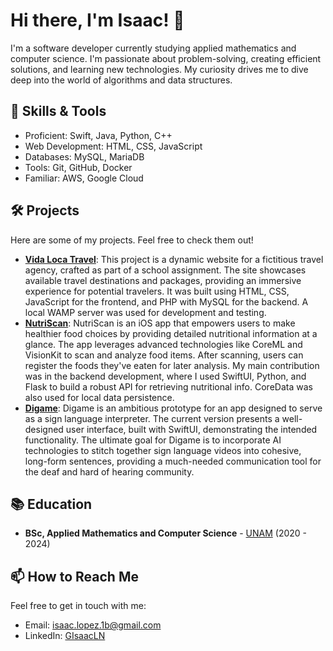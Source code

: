 # Hi there, I'm Isaac! 👋 

I'm a software developer currently studying applied mathematics and computer science. I'm passionate about problem-solving, creating efficient solutions, and learning new technologies. My curiosity drives me to dive deep into the world of algorithms and data structures. 

## 🧰 Skills & Tools

- Proficient: Swift, Java, Python, C++
- Web Development: HTML, CSS, JavaScript
- Databases: MySQL, MariaDB
- Tools: Git, GitHub, Docker
- Familiar: AWS, Google Cloud

## 🛠️ Projects 

Here are some of my projects. Feel free to check them out!

- **[Vida Loca Travel](https://gisaacln.github.io/VidaLocaTravel/)**: This project is a dynamic website for a fictitious travel agency, crafted as part of a school assignment. The site showcases available travel destinations and packages, providing an immersive experience for potential travelers. It was built using HTML, CSS, JavaScript for the frontend, and PHP with MySQL for the backend. A local WAMP server was used for development and testing.
- **[NutriScan](#)**: NutriScan is an iOS app that empowers users to make healthier food choices by providing detailed nutritional information at a glance. The app leverages advanced technologies like CoreML and VisionKit to scan and analyze food items. After scanning, users can register the foods they've eaten for later analysis. My main contribution was in the backend development, where I used SwiftUI, Python, and Flask to build a robust API for retrieving nutritional info. CoreData was also used for local data persistence.
- **[Digame](#)**: Digame is an ambitious prototype for an app designed to serve as a sign language interpreter. The current version presents a well-designed user interface, built with SwiftUI, demonstrating the intended functionality. The ultimate goal for Digame is to incorporate AI technologies to stitch together sign language videos into cohesive, long-form sentences, providing a much-needed communication tool for the deaf and hard of hearing community.

## 📚 Education

- **BSc, Applied Mathematics and Computer Science** - [UNAM](https://www.unam.mx/) (2020 - 2024)

## 📫 How to Reach Me

Feel free to get in touch with me:

- Email: [isaac.lopez.1b@gmail.com](mailto:isaac.lopez.1b@gmail.com)
- LinkedIn: [GIsaacLN](https://www.linkedin.com/in/gisaacln/)
